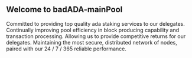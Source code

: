 ## Welcome to badADA-mainPool


Committed to providing top quality ada staking services to our delegates. Continually improving pool efficiency in block producing capability and transaction processing.  Allowing us to provide competitive returns for our delegates.  Maintaining the most secure, distributed network of nodes, paired with our    24 / 7 / 365 reliable performance. 
